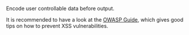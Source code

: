 Encode user controllable data before output.

It is recommended to have a look at the [OWASP Guide](https://cheatsheetseries.owasp.org/cheatsheets/Cross_Site_Scripting_Prevention_Cheat_Sheet.html), which gives good tips on how to prevent XSS vulnerabilities.
